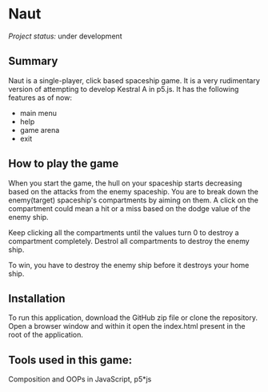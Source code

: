 # Naut

_Project status:_ under development

## Summary

Naut is a single-player, click based spaceship game. It is a very rudimentary version of attempting to develop Kestral A in p5.js. It has the following features as of now:

- main menu
- help
- game arena
- exit

## How to play the game

When you start the game, the hull on your spaceship starts decreasing based on the attacks from the enemy spaceship. You are to break down the enemy(target) spaceship's compartments by aiming on them. A click on the compartment could mean a hit or a miss based on the dodge value of the enemy ship.

Keep clicking all the compartments until the values turn 0 to destroy a compartment completely. Destrol all compartments to destroy the enemy ship.

To win, you have to destroy the enemy ship before it destroys your home ship.

## Installation

To run this application, download the GitHub zip file or clone the repository. Open a browser window and within it open the index.html present in the root of the application.

## Tools used in this game:

Composition and OOPs in JavaScript, p5\*js
